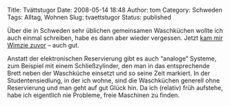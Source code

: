 Title: Tvättstugor
Date: 2008-05-14 18:48
Author: tom
Category: Schweden
Tags: Alltag, Wohnen
Slug: tvaettstugor
Status: published

Über die in Schweden sehr üblichen gemeinsamen Waschküchen wollte ich
auch einmal schreiben, habe es dann aber wieder vergessen. Jetzt [kam
mir Wimzie
zuvor](http://wimzie.wordpress.com/2008/05/14/waschraumteiler/) – auch
gut.

Anstatt der elektronischen Reservierung gibt es auch “analoge” Systeme,
zum Beispiel mit einem Schließzylinder, den man in das entsprechende
Brett neben der Waschküche einsetzt und so seine Zeit markiert. In der
Studentensiedlung, in der ich wohne, sind die Waschküchen generell ohne
Reservierung und man geht auf gut Glück hin. Da ich (relativ) früh
aufstehe, habe ich eigentlich nie Probleme, freie Maschinen zu finden.

